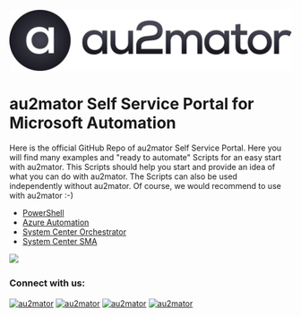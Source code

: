 [![Header](https://github.com/au2mator/.github/blob/main/profile/GitHubLogo.jpg "Header")](https://au2mator.com/)


# au2mator Self Service Portal for Microsoft Automation

Here is the official GitHub Repo of au2mator Self Service Portal. Here you will find many examples and "ready to automate" Scripts for an easy start with au2mator. This Scripts should help you start and provide an idea of what you can do with au2mator.
The Scripts can also be used independently without au2mator. Of course, we would recommend to use with au2mator :-)


- <a href="https://www.au2mator.com/Powershell/?utm_medium=ReadMe&utm_source=GitHub&utm_campaign=MainReadme&utm_content=Readme">PowerShell</a>
- <a href="https://www.au2mator.com/AzureAutomation/?utm_medium=ReadMe&utm_source=GitHub&utm_campaign=MainReadme&utm_content=Readme">Azure Automation</a>
- <a href="https://www.au2mator.com/orchestrator/?utm_medium=ReadMe&utm_source=GitHub&utm_campaign=MainReadme&utm_content=Readme">System Center Orchestrator</a>
- <a href="https://www.au2mator.com/orchestrator/?utm_medium=ReadMe&utm_source=GitHub&utm_campaign=MainReadme&utm_content=Readme">System Center SMA</a>

![](https://komarev.com/ghpvc/?username=au2mator)

<h3 align="left">Connect with us:</h3>
<p align="left">
<a href="https://www.linkedin.com/company/au2mator" target="_blank"><img align="center" src="https://raw.githubusercontent.com/rahuldkjain/github-profile-readme-generator/master/src/images/icons/Social/linked-in-alt.svg" alt="au2mator" height="30" width="40" /></a>
<a href="https://www.facebook.com/au2mator/" target="_blank"><img align="center" src="https://raw.githubusercontent.com/rahuldkjain/github-profile-readme-generator/master/src/images/icons/Social/facebook.svg" alt="au2mator" height="30" width="40" /></a>
<a href="https://twitter.com/au2mator" target="_blank"><img align="center" src="https://raw.githubusercontent.com/rahuldkjain/github-profile-readme-generator/master/src/images/icons/Social/twitter.svg" alt="au2mator" height="30" width="40" /></a>
<a href="https://www.youtube.com/channel/UCUdkfOxKtCj0_21WjRv5q-w" target="_blank"><img align="center" src="https://raw.githubusercontent.com/rahuldkjain/github-profile-readme-generator/master/src/images/icons/Social/youtube.svg" alt="au2mator" height="30" width="40" /></a>
</p>

